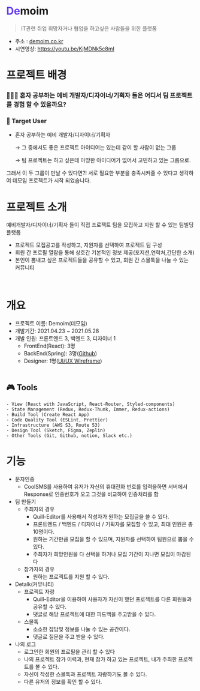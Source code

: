# <span style='color:#683fee'>De</span>moim
  > IT관련 취업 희망자거나 협업을 하고싶은 사람들을 위한 플랫폼
  + 주소 : <a href="http://demoim.co.kr/" target="_blank">demoim.co.kr</a> 
+ 시연영상: https://youtu.be/KjMDNk5c8mI


# 프로젝트 배경 
### 🤷🏻‍♀️ 혼자 공부하는 예비 개발자/디자이너/기획자 들은 어디서 팀 프로젝트를 경험 할 수 있을까요? 
### 🚀 Target User 
* 혼자 공부하는 예비 개발자/디자이너/기획자 

  → 그 중에서도 좋은 프로젝트 아이디어는 있는데 같이 할 사람이 없는 그룹 

  → 팀 프로젝트는 하고 싶은데 마땅한 아이디어가 없어서 고민하고 있는 그룹으로. 

그래서 이 두 그룹이 만날 수 있다면?! 서로 필요한 부분을 충족시켜줄 수 있다고 생각하여 데모임 프로젝트가 시작 되었습니다. 
# 프로젝트 소개 
예비개발자/디자이너/기획자 들이 직접 프로젝트 팀을 모집하고 지원 할 수 있는 팀빌딩 플랫폼 
* 프로젝트 모집공고를 작성하고, 지원자를 선택하여 프로젝트 팀 구성 
* 회원 간 프로필 열람을 통해 상호간 기본적인 정보 제공(포지션,연락처,간단한 소개) 
* 본인이 뽐내고 싶은 프로젝트들을 공유할 수 있고, 회원 간 스몰톡을 나눌 수 있는 커뮤니티
</br>

# 개요
  + 프로젝트 이름: Demoim(데모임)
  + 개발기간: 2021.04.23 ~ 2021.05.28
  + 개발 인원: 프론트엔드 3, 백엔드 3, 디자이너 1
      +  FrontEnd(React): 3명
      +  BackEnd(Spring):  3명([Github](https://github.com/strong1133/DeMoim_Backend))
      +  Designer: 1명([UI/UX Wireframe](https://app.zeplin.io/project/608a507a3f3d51355497c44c))
      </br>

## 🎮 Tools

```
- View (React with JavaScript, React-Router, Styled-components)
- State Management (Redux, Redux-Thunk, Immer, Redux-actions)
- Build Tool (Create React App)
- Code Quality Tool (ESLint, Prettier)
- Infrastructure (AWS S3, Route 53)
- Design Tool (Sketch, Figma, Zeplin)
- Other Tools (Git, Github, notion, Slack etc.)
```

# 기능
  + 문자인증
    +  CoolSMS를 사용하여 유저가 자신의 휴대전화 번호를 입력을하면 서버에서 Response로 인증번호가 오고 그것을 비교하여 인증처리를 함
  +  팀 만들기
        +  주최자의 경우
           + Quill-Editor를 사용해서 작성자가 원하는 모집글을 쓸 수 있다.
            +  프론트엔드 / 백엔드 / 디자이너 / 기획자를 모집할 수 있고, 최대 인원은 총 10명이다.
            +  원하는 기간만큼 모집을 할 수 있으며, 지원자를 선택하여 팀원으로 뽑을 수 있다.
            +  주최자가 희망인원을 다 선택을 하거나 모집 기간이 지나면 모집이 마감된다
        +  참가자의 경우
            + 원하는 프로젝트를 지원 할 수 있다.
   +  Detalk(커뮤니티)
        + 프로젝트 자랑
            + Quill-Editor을 이용하여 사용자가 자신이 했던 프로젝트를  다른 회원들과 공유할 수 있다.
            + 댓글로 해당 프로젝트에 대한 피드백을 주고받을 수 있다.
        + 스몰톡
            + 소소한 잡담및 정보를 나눌 수 있는 공간이다.
            + 댓글로 질문을 주고 받을 수 있다.
  + 나의 로그
      + 로그인한 회원의 프로필을 관리 할 수 있다
      + 나의 프로젝트 참가 이력과, 현재 참가 하고 있는 프로젝트, 내가 주최한 프로젝트를 볼 수 있다.      
      +  자신이 작성한 스몰톡과 프로젝트 자랑하기도 볼 수 있다.  
      + 다른 유저의 정보를 확인 할 수 있다.





